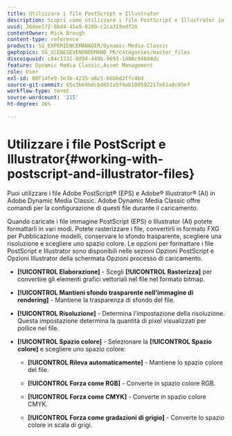 ```yaml
---
title: Utilizzare i file PostScript e Illustrator
description: Scopri come utilizzare i file PostScript e Illustrator in Adobe Dynamic Media Classic.
uuid: 36dee172-8bd4-45a9-820b-c2ca319edf20
contentOwner: Rick Brough
content-type: reference
products: SG_EXPERIENCEMANAGER/Dynamic-Media-Classic
geptopics: SG_SCENESEVENONDEMAND_PK/categories/master_files
discoiquuid: c04c1331-8d94-449b-9693-1488c94084dc
feature: Dynamic Media Classic,Asset Management
role: User
exl-id: 08f14fe9-3e3b-4235-a6c5-b6b6d2ffc4bd
source-git-commit: 65e3b69bdcbd651a5f9ab100592217e61a8c05ef
workflow-type: tm+mt
source-wordcount: '215'
ht-degree: 36%

---
```


# Utilizzare i file PostScript e Illustrator{#working-with-postscript-and-illustrator-files}

Puoi utilizzare i file Adobe PostScript® (EPS) e Adobe® Illustrator® (AI) in Adobe Dynamic Media Classic. Adobe Dynamic Media Classic offre comandi per la configurazione di questi file durante il caricamento.

Quando caricate i file immagine PostScript (EPS) o Illustrator (AI) potete formattarli in vari modi. Potete rasterizzare i file, convertirli in formato FXG per Pubblicazione modelli, conservare lo sfondo trasparente, scegliere una risoluzione e scegliere uno spazio colore. Le opzioni per formattare i file PostScript e Illustrator sono disponibili nelle sezioni Opzioni PostScript e Opzioni Illustrator della schermata Opzioni processo di caricamento.

* **[!UICONTROL Elaborazione]** - Scegli **[!UICONTROL Rasterizza]** per convertire gli elementi grafici vettoriali nel file nel formato bitmap.

* **[!UICONTROL Mantieni sfondo trasparente nell&#39;immagine di rendering]** - Mantiene la trasparenza di sfondo del file.

* **[!UICONTROL Risoluzione]** - Determina l&#39;impostazione della risoluzione. Questa impostazione determina la quantità di pixel visualizzati per pollice nel file.

* **[!UICONTROL Spazio colore]** - Selezionare la **[!UICONTROL Spazio colore]** e scegliere uno spazio colore:

   * **[!UICONTROL Rileva automaticamente]** - Mantiene lo spazio colore del file.

   * **[!UICONTROL Forza come RGB]** - Converte in spazio colore RGB.

   * **[!UICONTROL Forza come CMYK]** - Converte in spazio colore CMYK.

   * **[!UICONTROL Forza come gradazioni di grigio]** - Converte lo spazio colore in scala di grigi.
